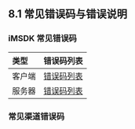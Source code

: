 ## 8.1 常见错误码与错误说明

### iMSDK 常见错误码

| 类型 | 错误码列表 |
| :-- | :-- |
| 客户端 | [错误码列表](ErrorCode/sdk.md) |
| 服务器 | [错误码列表](ErrorCode/server.md) |

### 常见渠道错误码


